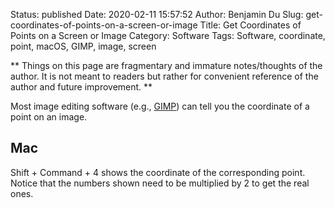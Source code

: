 Status: published
Date: 2020-02-11 15:57:52
Author: Benjamin Du
Slug: get-coordinates-of-points-on-a-screen-or-image
Title: Get Coordinates of Points on a Screen or Image
Category: Software
Tags: Software, coordinate, point, macOS, GIMP, image, screen

**
Things on this page are fragmentary and immature notes/thoughts of the author.
It is not meant to readers but rather for convenient reference of the author and future improvement.
**


Most image editing software (e.g., [GIMP](https://www.gimp.org/)) can tell you the coordinate of a point on an image. 

## Mac

Shift + Command + 4 shows the coordinate of the corresponding point. 
Notice that the numbers shown need to be multiplied by 2 to get the real ones.

